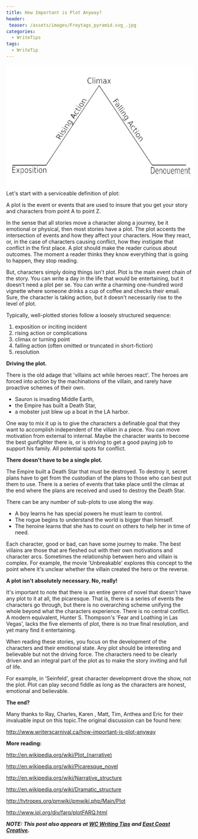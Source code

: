 ```yaml
---
title: How Important is Plot Anyway?
header:
 teaser: /assets/images/Freytags_pyramid.svg_.jpg
categories:
  - WriteTips
tags:
  - WriteTip
---
```

<img src="/assets/images/Freytags_pyramid.svg_.jpg">Let's start with a serviceable definition of plot:

> 
  A plot is the event or events that are used to insure that you get your story and characters from point A to point Z.


In the sense that all stories move a character along a journey, be it emotional or physical, then most stories have a plot. The plot accents the intersection of events and how they affect your characters. How they react, or, in the case of characters causing conflict, how they instigate that conflict in the first place. A plot should make the reader curious about outcomes. The moment a reader thinks they know everything that is going to happen, they stop reading.

But, characters simply doing things isn't plot. Plot is the main event chain of the story. You can write a day in the life that would be entertaining, but it doesn't need a plot per se. You can write a charming one-hundred word vignette where someone drinks a cup of coffee and checks their email. Sure, the character is taking action, but it doesn't necessarily rise to the level of plot.

Typically, well-plotted stories follow a loosely structured sequence:

<ol>
  <li>exposition or inciting incident</li>
  <li>rising action or complications</li>
  <li>climax or turning point</li>
  <li>falling action (often omitted or truncated in short-fiction)</li>
  <li>resolution</li>
</ol>

**Driving the plot.**

There is the old adage that 'villains act while heroes react'. The heroes are forced into action by the machinations of the villain, and rarely have proactive schemes of their own.

<ul>
  <li>Sauron is invading Middle Earth,</li>
  <li>the Empire has built a Death Star,</li>
  <li>a mobster just blew up a boat in the LA harbor.</li>
</ul>

One way to mix it up is to give the characters a definable goal that they want to accomplish independent of the villain in a piece. You can move motivation from external to internal. Maybe the character wants to become the best gunfighter there is, or is striving to get a good paying job to support his family. All potential spots for conflict.

**There doesn't have to be a single plot.**

The Empire built a Death Star that must be destroyed. To destroy it, secret plans have to get from the custodian of the plans to those who can best put them to use. There is a series of events that take place until the climax at the end where the plans are received and used to destroy the Death Star.

There can be any number of sub-plots to use along the way.

<ul>
  <li>A boy learns he has special powers he must learn to control.</li>
  <li>The rogue begins to understand the world is bigger than himself.</li>
  <li>The heroine learns that she has to count on others to help her in time of need.</li>
</ul>

Each character, good or bad, can have some journey to make. The best villains are those that are fleshed out with their own motivations and character arcs. Sometimes the relationship between hero and villain is complex. For example, the movie 'Unbreakable' explores this concept to the point where it's unclear whether the villain created the hero or the reverse.

**A plot isn't absolutely necessary. No, really!**

It's important to note that there is an entire genre of novel that doesn't have any plot to it at all, the picaresque. That is, there is a series of events the characters go through, but there is no overarching scheme unifying the whole beyond what the characters experience. There is no central conflict. A modern equivalent, Hunter S. Thompson's 'Fear and Loathing in Las Vegas', lacks the five elements of plot, there is no true final resolution, and yet many find it entertaining.

When reading these stories, you focus on the development of the characters and their emotional state. Any plot should be interesting and believable but not the driving force. The characters need to be clearly driven and an integral part of the plot as to make the story inviting and full of life.

For example, in 'Seinfeld', great character development drove the show, not the plot. Plot can play second fiddle as long as the characters are honest, emotional and believable.

**The end?**

Many thanks to Ray, Charles, Karen , Matt, Tim, Anthea and Eric for their invaluable input on this topic.The original discussion can be found here:

<a href="http://www.writerscarnival.ca/how-important-is-plot-anyway">http://www.writerscarnival.ca/how-important-is-plot-anyway</a>

**More reading:**

<a href="http://en.wikipedia.org/wiki/Plot_(narrative)">http://en.wikipedia.org/wiki/Plot_(narrative)</a>

<a href="http://en.wikipedia.org/wiki/Picaresque_novel">http://en.wikipedia.org/wiki/Picaresque_novel</a>

<a href="http://en.wikipedia.org/wiki/Narrative_structure">http://en.wikipedia.org/wiki/Narrative_structure</a>

<a href="http://en.wikipedia.org/wiki/Dramatic_structure">http://en.wikipedia.org/wiki/Dramatic_structure</a>

<a href="http://tvtropes.org/pmwiki/pmwiki.php/Main/Plot">http://tvtropes.org/pmwiki/pmwiki.php/Main/Plot</a>

<a href="http://www.ipl.org/div/farq/plotFARQ.html">http://www.ipl.org/div/farq/plotFARQ.html</a>

***NOTE: This post also appears at <a href="http://wcwritingtips.tumblr.com/post/80062988435/how-important-is-plot-anyway">WC Writing Tips</a> and <a href="http://e3chalifax.ca/how-important-is-plot-anyway/">East Coast Creative</a>.***